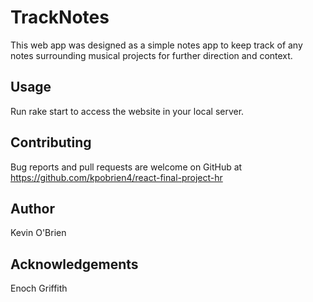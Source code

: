 # TrackNotes
This web app was designed as a simple notes app to keep track of any notes surrounding musical projects for further direction and context.

## Usage
Run rake start to access the website in your local server.

## Contributing
Bug reports and pull requests are welcome on GitHub at https://github.com/kpobrien4/react-final-project-hr

## Author
Kevin O'Brien

## Acknowledgements
Enoch Griffith
